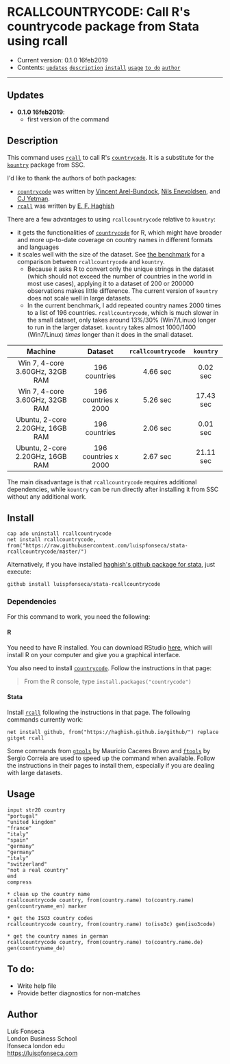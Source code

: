 # RCALLCOUNTRYCODE: Call R's countrycode package from Stata using rcall
- Current version: 0.1.0 16feb2019
- Contents: [`updates`](#updates) [`description`](#description) [`install`](#install) [`usage`](#usage) [`to do`](#to-do) [`author`](#author)

-----------

## Updates
* **0.1.0 16feb2019**:
	- first version of the command

## Description
This command uses [`rcall`](https://github.com/haghish/rcall) to call R's [`countrycode`](https://github.com/vincentarelbundock/countrycode). It is a substitute for the [`kountry`](http://fmwww.bc.edu/repec/bocode/k/kountry.html) package from SSC.

I'd like to thank the authors of both packages:
* [`countrycode`](https://github.com/vincentarelbundock/countrycode) was written by [Vincent Arel-Bundock](http://arelbundock.com/), [Nils Enevoldsen](https://nilsenevoldsen.com/), and [CJ Yetman](cjyetman.com).
* [`rcall`](https://github.com/haghish) was written by [E. F. Haghish](http://www.haghish.com/)

There are a few advantages to using `rcallcountrycode` relative to `kountry`:

* it gets the functionalities of [`countrycode`](https://github.com/vincentarelbundock/countrycode) for R, which might have broader and more up-to-date coverage on country names in different formats and languages
* it scales well with the size of the dataset. See [the benchmark](benchmark/benchmark.log) for a comparison between `rcallcountrycode` and `kountry`. 
	* Because it asks R to convert only the unique strings in the dataset (which should not exceed the number of countries in the world in most use cases), applying it to a dataset of 200 or 200000 observations makes little difference. The current version of `kountry` does not scale well in large datasets. 
	* In the current benchmark, I add repeated country names 2000 times to a list of 196 countries.  `rcallcountrycode`, which is much slower in the small dataset, only takes around 13%/30% (Win7/Linux) longer to run in the larger dataset. `kountry` takes almost 1000/1400 (Win7/Linux) *times* longer than it does in the small dataset. 

|              Machine             |        Dataset       | `rcallcountrycode` | `kountry` |
|:--------------------------------:|:--------------------:|:------------------:|:---------:|
|  Win 7, 4-core 3.60GHz, 32GB RAM |     196 countries    |      4.66 sec      |  0.02 sec |
|  Win 7, 4-core 3.60GHz, 32GB RAM | 196 countries x 2000 |      5.26 sec      | 17.43 sec |
| Ubuntu, 2-core 2.20GHz, 16GB RAM |     196 countries    |      2.06 sec      |  0.01 sec |
| Ubuntu, 2-core 2.20GHz, 16GB RAM | 196 countries x 2000 |      2.67 sec      | 21.11 sec |

The main disadvantage is that `rcallcountrycode` requires additional dependencies, while `kountry` can be run directly after installing it from SSC without any additional work.

## Install
```
cap ado uninstall rcallcountrycode
net install rcallcountrycode, from("https://raw.githubusercontent.com/luispfonseca/stata-rcallcountrycode/master/")
```

Alternatively, if you have installed [haghish's github package for stata](https://github.com/haghish/github), just execute:
```
github install luispfonseca/stata-rcallcountrycode
```

### Dependencies
For this command to work, you need the following:

#### R
You need to have R installed. You can download RStudio [here](https://www.rstudio.com/products/rstudio/download/), which will install R on your computer and give you a graphical interface. 

You also need to install [`countrycode`](https://github.com/vincentarelbundock/countrycode). Follow the instructions in that page:

> From the R console, type `install.packages("countrycode")`

#### Stata
Install [`rcall`](https://github.com/haghish/rcall) following the instructions in that page. The following commands currently work:
```
net install github, from("https://haghish.github.io/github/") replace
gitget rcall
```

Some commands from [`gtools`](https://github.com/mcaceresb/stata-gtools) by Mauricio Caceres Bravo and [`ftools`](https://github.com/sergiocorreia/ftools) by Sergio Correia are used to speed up the command when available. Follow the instructions in their pages to install them, especially if you are dealing with large datasets.

## Usage
```
input str20 country
"portugal"
"united kingdom"
"france"
"italy"
"spain"
"germany"
"germany"
"italy"
"switzerland"
"not a real country"
end
compress

* clean up the country name
rcallcountrycode country, from(country.name) to(country.name) gen(countryname_en) marker

* get the ISO3 country codes
rcallcountrycode country, from(country.name) to(iso3c) gen(iso3code)

* get the country names in german
rcallcountrycode country, from(country.name) to(country.name.de) gen(countryname_de)
```

## To do:
* Write help file
* Provide better diagnostics for non-matches

## Author
Luís Fonseca
<br>London Business School
<br>lfonseca london edu
<br>https://luispfonseca.com

